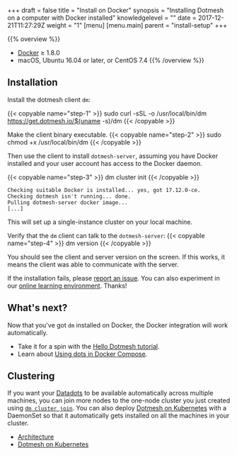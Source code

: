 +++
draft = false
title = "Install on Docker"
synopsis = "Installing Dotmesh on a computer with Docker installed"
knowledgelevel = ""
date = 2017-12-21T11:27:29Z
weight = "1"
[menu]
  [menu.main]
    parent = "install-setup"
+++

{{% overview %}}
* [Docker](https://docs.docker.com/install/) ≥ 1.8.0
* macOS, Ubuntu 16.04 or later, or CentOS 7.4
{{% /overview %}}

## Installation

Install the dotmesh client `dm`:

{{< copyable name="step-1" >}}
sudo curl -sSL -o /usr/local/bin/dm \
    https://get.dotmesh.io/$(uname -s)/dm
{{< /copyable >}}  

Make the client binary executable.
{{< copyable name="step-2" >}}
sudo chmod +x /usr/local/bin/dm
{{< /copyable >}} 

Then use the client to install `dotmesh-server`, assuming you have Docker installed and your user account has access to the Docker daemon.

{{< copyable name="step-3" >}}
dm cluster init
{{< /copyable >}} 

```plain
Checking suitable Docker is installed... yes, got 17.12.0-ce.
Checking dotmesh isn't running... done.
Pulling dotmesh-server docker image...
[...]
```

This will set up a single-instance cluster on your local machine.

Verify that the `dm` client can talk to the `dotmesh-server`:
{{< copyable name="step-4" >}}
dm version
{{< /copyable >}} 

You should see the client and server version on the screen.
If this works, it means the client was able to communicate with the server.

If the installation fails, please [report an issue](https://github.com/dotmesh-io/dotmesh).
You can also experiment in our [online learning environment](/install-setup/katacoda/).
Thanks!

## What's next?

Now that you've got `dm` installed on Docker, the Docker integration will work automatically.

* Take it for a spin with the [Hello Dotmesh tutorial](/tutorials/hello-dotmesh-docker/).
* Learn about [Using dots in Docker Compose](/tasks/docker-compose).

## Clustering

If you want your [Datadots](/concepts/what-is-a-datadot/) to be available automatically across multiple machines, you can join more nodes to the one-node cluster you just created using [`dm cluster join`](/references/cli/#join-a-cluster-dm-cluster-join-use-pool-dir-path-use-pool-name-zfs-pool-discovery-url).
You can also deploy [Dotmesh on Kubernetes](/install-setup/) with a DaemonSet so that it automatically gets installed on all the machines in your cluster.

* [Architecture](/concepts/architecture/)
* [Dotmesh on Kubernetes](/install-setup/)
